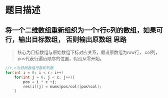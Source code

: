 题目描述
===
将一个二维数组重新组织为一个r行c列的数组，如果可行，输出目标数组，
否则输出原数组
思路
---
>核心为目标数组与原始数组下标对应关系，假设原数组为row行，
col列，pos代表行遍历顺序的位置，假设从零开始。
```java
//r,c为目标数组行数和列数
for(int i = 0; i < r; i++)
	for(int j = 0; j < c; j++){
		pos = i * c +j;
		res[i][j] = nums[pos/col][pos%col];
	}